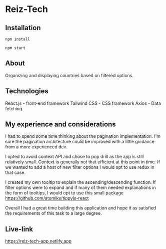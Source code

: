 # Reiz-Tech

## Installation

```
npm install
```

```
npm start
```

## About

Organizing and displaying countries based on filtered options.

## Technologies

React.js - front-end framework
Tailwind CSS - CSS framework
Axios - Data fetching

## My experience and considerations

I had to spend some time thinking about the pagination implementation. I'm sure the pagination architecture could be improved with a little guidance from a more experienced dev.

I opted to avoid context API and chose to pop drill as the app is still relatively small. Context is generally not that efficient at this point in time. If we wanted to add a host of new filter options I would opt to use redux in that case.

I created my own tooltip to explain the ascending/descending function. If filter options were to expand and if many of them needed explanations in the form of tooltips, I would opt to use this small package https://github.com/atomiks/tippyjs-react

Overall I had a great time building this application and hope it as satisfied the requirements of this task to a large degree.

## Live-link

https://reiz-tech-app.netlify.app
